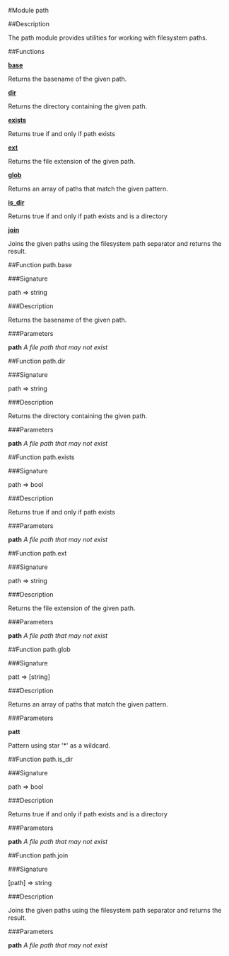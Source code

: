 #Module path

##Description

The path module provides utilities for working with filesystem paths.

##Functions

**[base](#function-base)**

Returns the basename of the given path.

**[dir](#function-dir)**

Returns the directory containing the given path.

**[exists](#function-exists)**

Returns true if and only if path exists

**[ext](#function-ext)**

Returns the file extension of the given path.

**[glob](#function-glob)**

Returns an array of paths that match the given pattern.

**[is_dir](#function-is_dir)**

Returns true if and only if path exists and is a directory

**[join](#function-join)**

Joins the given paths using the filesystem path separator and returns
the result.

##Function path.base

###Signature

path => string

###Description

Returns the basename of the given path.

###Parameters

**path** _A file path that may not exist_

##Function path.dir

###Signature

path => string

###Description

Returns the directory containing the given path.

###Parameters

**path** _A file path that may not exist_

##Function path.exists

###Signature

path => bool

###Description

Returns true if and only if path exists

###Parameters

**path** _A file path that may not exist_

##Function path.ext

###Signature

path => string

###Description

Returns the file extension of the given path.

###Parameters

**path** _A file path that may not exist_

##Function path.glob

###Signature

patt => [string]

###Description

Returns an array of paths that match the given pattern.

###Parameters

**patt**

Pattern using star '*' as a wildcard.

##Function path.is_dir

###Signature

path => bool

###Description

Returns true if and only if path exists and is a directory

###Parameters

**path** _A file path that may not exist_

##Function path.join

###Signature

[path] => string

###Description

Joins the given paths using the filesystem path separator and returns the result.

###Parameters

**path** _A file path that may not exist_

